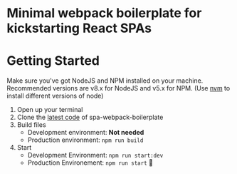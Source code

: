 # Minimal webpack boilerplate for kickstarting React SPAs


# Getting Started
Make sure you've got NodeJS and NPM installed on your machine. Recommended versions are v8.x for NodeJS and v5.x for NPM. (Use [nvm](https://github.com/creationix/nvm) to install different versions of node)

1. Open up your terminal
1. Clone the [latest code](https://bitbucket.org/robotomono/spa-webpack-boilerplate/src/develop/) of spa-webpack-boilerplate
1. Build files
   - Development environment: **Not needed**
   - Production environment: `npm run build`
1. Start
   - Development Environment: `npm run start:dev`
   - Production Environement: `npm run start` :tada:

   
